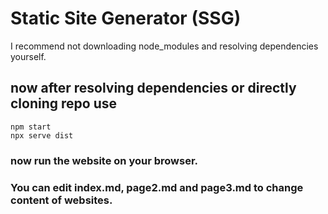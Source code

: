 # Static Site Generator (SSG)
I recommend not downloading node_modules and resolving dependencies yourself.
## now after resolving dependencies or directly cloning repo use
    npm start
    npx serve dist
### now run the website on your browser.
### You can edit index.md, page2.md and page3.md to change content of websites.
